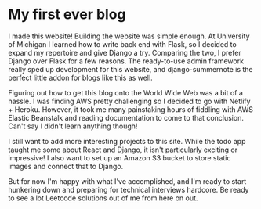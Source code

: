 # My first ever blog

I made this website! Building the website was simple enough. At University of Michigan I learned how to write back end with Flask, so I decided to expand my repertoire and give Django a try. Comparing the two, I prefer Django over Flask for a few reasons. The ready-to-use admin framework really sped up development for this website, and django-summernote is the perfect little addon for blogs like this as well. 

Figuring out how to get this blog onto the World Wide Web was a bit of a hassle. I was finding AWS pretty challenging so I decided to go with Netlify + Heroku. However, it took me many painstaking hours of fiddling with AWS Elastic Beanstalk and reading documentation to come to that conclusion. Can't say I didn't learn anything though!

I still want to add more interesting projects to this site. While the todo app taught me some about React and Django, it isn't particularly exciting or impressive! I also want to set up an Amazon S3 bucket to store static images and connect that to Django.

But for now I'm happy with what I've accomplished, and I'm ready to start hunkering down and preparing for technical interviews hardcore. Be ready to see a lot Leetcode solutions out of me from here on out.
